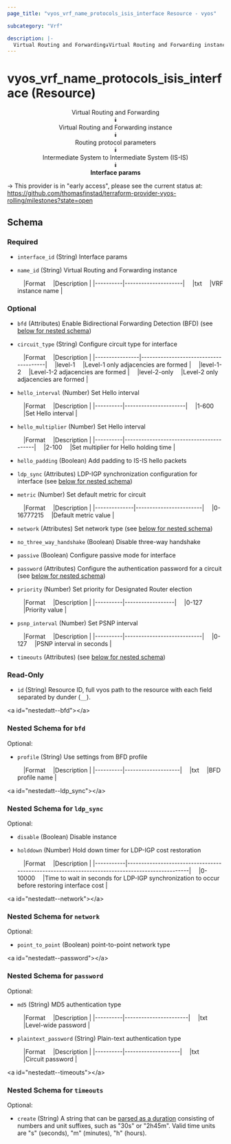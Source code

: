 ```yaml
---
page_title: "vyos_vrf_name_protocols_isis_interface Resource - vyos"

subcategory: "Vrf"

description: |- 
  Virtual Routing and Forwarding⯯Virtual Routing and Forwarding instance⯯Routing protocol parameters⯯Intermediate System to Intermediate System (IS-IS)⯯Interface params
---
```


# vyos_vrf_name_protocols_isis_interface (Resource)
<center>

Virtual Routing and Forwarding  
⯯  
Virtual Routing and Forwarding instance  
⯯  
Routing protocol parameters  
⯯  
Intermediate System to Intermediate System (IS-IS)  
⯯  
**Interface params**


</center>

-> This provider is in "early access", please see the current status at: https://github.com/thomasfinstad/terraform-provider-vyos-rolling/milestones?state=open

## Schema

### Required

- `interface_id` (String) Interface params
- `name_id` (String) Virtual Routing and Forwarding instance

    &emsp;|Format  &emsp;|Description        |
    |----------|---------------------|
    &emsp;|txt     &emsp;|VRF instance name  |

### Optional

- `bfd` (Attributes) Enable Bidirectional Forwarding Detection (BFD) (see [below for nested schema](#nestedatt--bfd))
- `circuit_type` (String) Configure circuit type for interface

    &emsp;|Format        &emsp;|Description                          |
    |----------------|---------------------------------------|
    &emsp;|level-1       &emsp;|Level-1 only adjacencies are formed  |
    &emsp;|level-1-2     &emsp;|Level-1-2 adjacencies are formed     |
    &emsp;|level-2-only  &emsp;|Level-2 only adjacencies are formed  |
- `hello_interval` (Number) Set Hello interval

    &emsp;|Format  &emsp;|Description         |
    |----------|----------------------|
    &emsp;|1-600   &emsp;|Set Hello interval  |
- `hello_multiplier` (Number) Set Hello interval

    &emsp;|Format  &emsp;|Description                            |
    |----------|-----------------------------------------|
    &emsp;|2-100   &emsp;|Set multiplier for Hello holding time  |
- `hello_padding` (Boolean) Add padding to IS-IS hello packets
- `ldp_sync` (Attributes) LDP-IGP synchronization configuration for interface (see [below for nested schema](#nestedatt--ldp_sync))
- `metric` (Number) Set default metric for circuit

    &emsp;|Format      &emsp;|Description           |
    |--------------|------------------------|
    &emsp;|0-16777215  &emsp;|Default metric value  |
- `network` (Attributes) Set network type (see [below for nested schema](#nestedatt--network))
- `no_three_way_handshake` (Boolean) Disable three-way handshake
- `passive` (Boolean) Configure passive mode for interface
- `password` (Attributes) Configure the authentication password for a circuit (see [below for nested schema](#nestedatt--password))
- `priority` (Number) Set priority for Designated Router election

    &emsp;|Format  &emsp;|Description     |
    |----------|------------------|
    &emsp;|0-127   &emsp;|Priority value  |
- `psnp_interval` (Number) Set PSNP interval

    &emsp;|Format  &emsp;|Description               |
    |----------|----------------------------|
    &emsp;|0-127   &emsp;|PSNP interval in seconds  |
- `timeouts` (Attributes) (see [below for nested schema](#nestedatt--timeouts))

### Read-Only

- `id` (String) Resource ID, full vyos path to the resource with each field separated by dunder (`__`).

&lt;a id=&#34;nestedatt--bfd&#34;&gt;&lt;/a&gt;
### Nested Schema for `bfd`

Optional:

- `profile` (String) Use settings from BFD profile

    &emsp;|Format  &emsp;|Description       |
    |----------|--------------------|
    &emsp;|txt     &emsp;|BFD profile name  |


&lt;a id=&#34;nestedatt--ldp_sync&#34;&gt;&lt;/a&gt;
### Nested Schema for `ldp_sync`

Optional:

- `disable` (Boolean) Disable instance
- `holddown` (Number) Hold down timer for LDP-IGP cost restoration

    &emsp;|Format   &emsp;|Description                                                                                   |
    |-----------|------------------------------------------------------------------------------------------------|
    &emsp;|0-10000  &emsp;|Time to wait in seconds for LDP-IGP synchronization to occur before restoring interface cost  |


&lt;a id=&#34;nestedatt--network&#34;&gt;&lt;/a&gt;
### Nested Schema for `network`

Optional:

- `point_to_point` (Boolean) point-to-point network type


&lt;a id=&#34;nestedatt--password&#34;&gt;&lt;/a&gt;
### Nested Schema for `password`

Optional:

- `md5` (String) MD5 authentication type

    &emsp;|Format  &emsp;|Description          |
    |----------|-----------------------|
    &emsp;|txt     &emsp;|Level-wide password  |
- `plaintext_password` (String) Plain-text authentication type

    &emsp;|Format  &emsp;|Description       |
    |----------|--------------------|
    &emsp;|txt     &emsp;|Circuit password  |


&lt;a id=&#34;nestedatt--timeouts&#34;&gt;&lt;/a&gt;
### Nested Schema for `timeouts`

Optional:

- `create` (String) A string that can be [parsed as a duration](https://pkg.go.dev/time#ParseDuration) consisting of numbers and unit suffixes, such as &#34;30s&#34; or &#34;2h45m&#34;. Valid time units are &#34;s&#34; (seconds), &#34;m&#34; (minutes), &#34;h&#34; (hours).  
